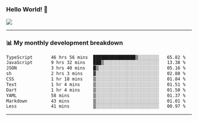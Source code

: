 ### Hello World! 👋

<a>
  <img align="center" src="https://github-readme-stats.vercel.app/api?username=megatunger&count_private=true&include_all_commits=true&bg_color=30,56CCF2,2F80ED&title_color=fff&text_color=fff" />
</a>

------
### 📊 My monthly development breakdown

<!--START_SECTION:waka-->

```txt
TypeScript       46 hrs 56 mins  ████████████████▒░░░░░░░░   65.82 %
JavaScript       9 hrs 32 mins   ███▒░░░░░░░░░░░░░░░░░░░░░   13.38 %
JSON             3 hrs 40 mins   █▒░░░░░░░░░░░░░░░░░░░░░░░   05.16 %
sh               2 hrs 3 mins    ▓░░░░░░░░░░░░░░░░░░░░░░░░   02.88 %
CSS              1 hr 18 mins    ▒░░░░░░░░░░░░░░░░░░░░░░░░   01.84 %
Text             1 hr 4 mins     ▒░░░░░░░░░░░░░░░░░░░░░░░░   01.51 %
Dart             1 hr 4 mins     ▒░░░░░░░░░░░░░░░░░░░░░░░░   01.50 %
YAML             58 mins         ▒░░░░░░░░░░░░░░░░░░░░░░░░   01.37 %
Markdown         43 mins         ▒░░░░░░░░░░░░░░░░░░░░░░░░   01.01 %
Less             41 mins         ▒░░░░░░░░░░░░░░░░░░░░░░░░   00.97 %
```

<!--END_SECTION:waka-->

------
